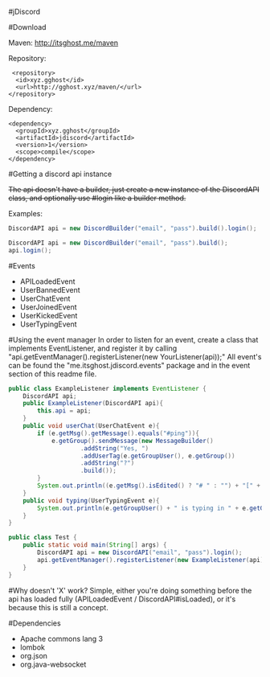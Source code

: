 #jDiscord


#Download

Maven: http://itsghost.me/maven

Repository:
```
 <repository>
  <id>xyz.gghost</id>
  <url>http://gghost.xyz/maven/</url>
</repository>
```
Dependency:
```
<dependency>
  <groupId>xyz.gghost</groupId>
  <artifactId>jdiscord</artifactId>
  <version>1</version>
  <scope>compile</scope>
</dependency>
```

#Getting a discord api instance

~~The api doesn't have a builder, just create a new instance of the DiscordAPI class, and optionally use #login like a builder method.~~

Examples:
```java
DiscordAPI api = new DiscordBuilder("email", "pass").build().login();

DiscordAPI api = new DiscordBuilder("email", "pass").build();
api.login();
```

#Events

- APILoadedEvent
- UserBannedEvent
- UserChatEvent
- UserJoinedEvent
- UserKickedEvent
- UserTypingEvent

#Using the event manager
In order to listen for an event, create a class that implements EventListener, and register it by calling "api.getEventManager().registerListener(new YourListener(api));" All event's can be found the "me.itsghost.jdiscord.events" package and in the event section of this readme file. 

```java
public class ExampleListener implements EventListener {
    DiscordAPI api;
    public ExampleListener(DiscordAPI api){
        this.api = api;
    }
    public void userChat(UserChatEvent e){
        if (e.getMsg().getMessage().equals("#ping")){
            e.getGroup().sendMessage(new MessageBuilder()
                    .addString("Yes, ")
                    .addUserTag(e.getGroupUser(), e.getGroup())
                    .addString("?")
                    .build());
        }
        System.out.println((e.getMsg().isEdited() ? "# " : "") + "[" + e.getGroup().getName() + "] " + e.getGroupUser() + " > " + e.getMsg().getMessage());
    }
    public void typing(UserTypingEvent e){
        System.out.println(e.getGroupUser() + " is typing in " + e.getGroup());
    }
}

public class Test {
    public static void main(String[] args) {
        DiscordAPI api = new DiscordAPI("email", "pass").login();
        api.getEventManager().registerListener(new ExampleListener(api)); //Register listener
    }
}
```

#Why doesn't 'X' work?
Simple, either you're doing something before the api has loaded fully (APILoadedEvent / DiscordAPI#isLoaded), or it's because this is still a concept.

#Dependencies
- Apache commons lang 3
- lombok
- org.json
- org.java-websocket
